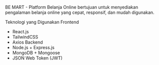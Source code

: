 BE MART - Platform Belanja Online
bertujuan untuk menyediakan pengalaman belanja online yang cepat, responsif, dan mudah digunakan.

Teknologi yang Digunakan
Frontend
- React.js
- TailwindCSS
- Axios
Backend
- Node.js + Express.js
- MongoDB + Mongoose
- JSON Web Token (JWT)
